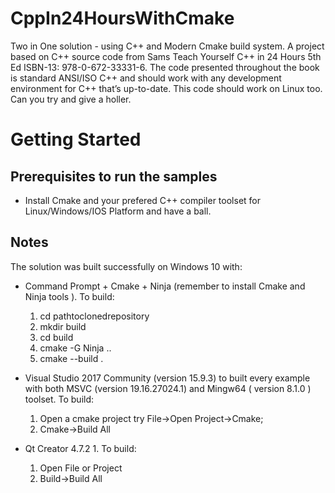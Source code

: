 # CppIn24HoursWithCmake
Two in One solution - using C++ and Modern Cmake build system. A project  based on  C++ source code from Sams Teach Yourself C++ in 24 Hours 5th Ed ISBN-13: 978-0-672-33331-6. The code presented throughout the book is standard ANSI/ISO C++ and should work
with any development environment for C++ that’s up-to-date. This code should work on Linux too. Can you try and give a holler.

# Getting Started

## Prerequisites to run the samples
- Install Cmake and your prefered C++ compiler toolset for Linux/Windows/IOS Platform and have a ball.

## Notes
The solution was built successfully on Windows 10 with:
- Command Prompt + Cmake + Ninja (remember to install Cmake and Ninja tools ). To build:
  1. cd pathtoclonedrepository
  2. mkdir build
  3. cd build
  4. cmake -G Ninja ..
  5. cmake --build .
  
- Visual Studio 2017 Community (version 15.9.3)  to built every example with both MSVC (version 19.16.27024.1) and Mingw64 ( version 8.1.0 ) toolset. To build:
  1. Open a cmake project try File->Open Project->Cmake; 
  2. Cmake->Build All
- Qt Creator 4.7.2 1. To build:
  1. Open File or Project
  2. Build->Build All
